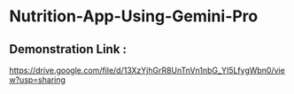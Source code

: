# Nutrition-App-Using-Gemini-Pro

## Demonstration Link : 
https://drive.google.com/file/d/13XzYjhGrR8UnTnVn1nbG_YI5LfygWbn0/view?usp=sharing

